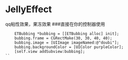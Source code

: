 # JellyEffect
qq粘性效果，果冻效果
###直接在你的控制器使用
```
	ETBubbing *bubbing = [[ETBubbing alloc] init];
    bubbing.frame = CGRectMake(30, 30, 40, 40);
    bubbing.image = [UIImage imageNamed:@"doubi"];
    bubbing.backgroundColor = [UIColor purpleColor];
    [self.view addSubview:bubbing];
``